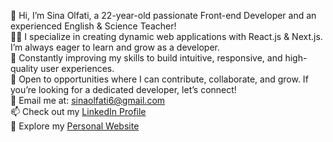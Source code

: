 👋 Hi, I’m Sina Olfati, a 22-year-old passionate Front-end Developer and an experienced English & Science Teacher!  
👨‍💻 I specialize in creating dynamic web applications with React.js & Next.js. I’m always eager to learn and grow as a developer.  
🌱 Constantly improving my skills to build intuitive, responsive, and high-quality user experiences.  
💼 Open to opportunities where I can contribute, collaborate, and grow. If you’re looking for a dedicated developer, let’s connect!  
📧 Email me at: [sinaolfati6@gmail.com](mailto:sinaolfati6@gmail.com)    
📫 Check out my [LinkedIn Profile](https://www.linkedin.com/in/sina-olfati-872950233)  
👾 Explore my [Personal Website](https://sina-olfati-site.vercel.app)  
